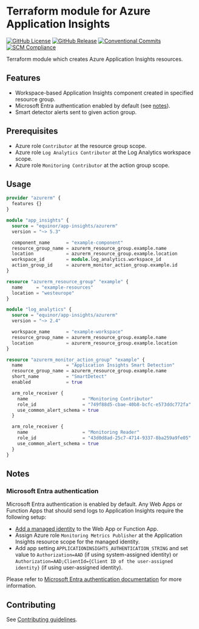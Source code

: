# Terraform module for Azure Application Insights

[![GitHub License](https://img.shields.io/github/license/equinor/terraform-azurerm-app-insights)](https://github.com/equinor/terraform-azurerm-app-insights/blob/main/LICENSE)
[![GitHub Release](https://img.shields.io/github/v/release/equinor/terraform-azurerm-app-insights)](https://github.com/equinor/terraform-azurerm-app-insights/releases/latest)
[![Conventional Commits](https://img.shields.io/badge/Conventional%20Commits-1.0.0-%23FE5196?logo=conventionalcommits&logoColor=white)](https://conventionalcommits.org)
[![SCM Compliance](https://scm-compliance-api.radix.equinor.com/repos/equinor/terraform-azurerm-app-insights/badge)](https://developer.equinor.com/governance/scm-policy/)

Terraform module which creates Azure Application Insights resources.

## Features

- Workspace-based Application Insights component created in specified resource group.
- Microsoft Entra authentication enabled by default (see [notes](#microsoft-entra-authentication)).
- Smart detector alerts sent to given action group.

## Prerequisites

- Azure role `Contributor` at the resource group scope.
- Azure role `Log Analytics Contributor` at the Log Analytics workspace scope.
- Azure role `Monitoring Contributor` at the action group scope.

## Usage

```terraform
provider "azurerm" {
  features {}
}

module "app_insights" {
  source = "equinor/app-insights/azurerm"
  version = "~> 5.3"

  component_name      = "example-component"
  resource_group_name = azurerm_resource_group.example.name
  location            = azurerm_resource_group.example.location
  workspace_id        = module.log_analytics.workspace_id
  action_group_id     = azurerm_monitor_action_group.example.id
}

resource "azurerm_resource_group" "example" {
  name     = "example-resources"
  location = "westeurope"
}

module "log_analytics" {
  source = "equinor/app-insights/azurerm"
  version = "~> 2.4"

  workspace_name      = "example-workspace"
  resource_group_name = azurerm_resource_group.example.name
  location            = azurerm_resource_group.example.location
}

resource "azurerm_monitor_action_group" "example" {
  name                = "Application Insights Smart Detection"
  resource_group_name = azurerm_resource_group.example.name
  short_name          = "SmartDetect"
  enabled             = true

  arm_role_receiver {
    name                    = "Monitoring Contributor"
    role_id                 = "749f88d5-cbae-40b8-bcfc-e573ddc772fa"
    use_common_alert_schema = true
  }

  arm_role_receiver {
    name                    = "Monitoring Reader"
    role_id                 = "43d0d8ad-25c7-4714-9337-8ba259a9fe05"
    use_common_alert_schema = true
  }
}
```

## Notes

### Microsoft Entra authentication

Microsoft Entra authentication is enabled by default. Any Web Apps or Function Apps that should send logs to Application Insights require the following setup:

- [Add a managed identity](https://learn.microsoft.com/en-us/entra/identity/managed-identities-azure-resources/managed-identities-status) to the Web App or Function App.
- Assign Azure role `Monitoring Metrics Publisher` at the Application Insights resource scope for the managed identity.
- Add app setting `APPLICATIONINSIGHTS_AUTHENTICATION_STRING` and set value to `Authorization=AAD` (if using system-assigned identity) or `Authorization=AAD;ClientId={Client ID of the user-assigned identity}` (if using user-assigned identity).

Please refer to [Microsoft Entra authentication documentation](https://learn.microsoft.com/en-us/azure/azure-monitor/app/azure-ad-authentication) for more information.

## Contributing

See [Contributing guidelines](https://github.com/equinor/terraform-baseline/blob/main/CONTRIBUTING.md).

